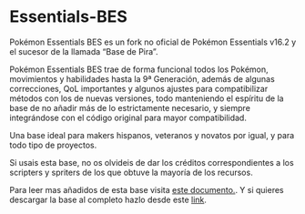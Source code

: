 # Essentials-BES

Pokémon Essentials BES es un fork no oficial de Pokémon Essentials v16.2 y el sucesor de la llamada “Base de Pira”. 

Pokémon Essentials BES trae de forma funcional todos los Pokémon, movimientos y habilidades hasta la 9ª Generación, además de algunas correcciones, QoL importantes y algunos ajustes para compatibilizar métodos con los de nuevas versiones, todo manteniendo el espíritu de la base de no añadir más de lo estrictamente necesario, y siempre integrándose con el código original para mayor compatibilidad. 

Una base ideal para makers hispanos, veteranos y novatos por igual, y para todo tipo de proyectos. 

Si usais esta base, no os olvideis de dar los créditos correspondientes a los scripters y spriters de los que obtuve la mayoría de los recursos.

Para leer mas añadidos de esta base visita [este documento.](https://docs.google.com/document/d/1XWg6KQovDcALt8BB3sfL-4HpjchJRAbEEqvY0uHm5Qo/edit?usp=sharing).
Y si quieres descargar la base al completo hazlo desde este [link](https://drive.google.com/file/d/1LZ2Y64mg3EamoP2gHdlx1DgtqZQ3FasE/view?usp=sharing). 

